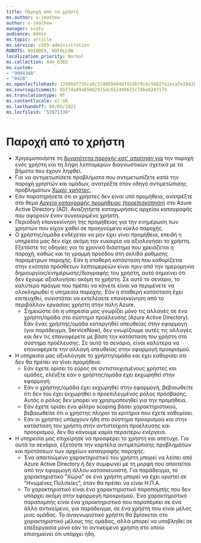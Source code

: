 ```yaml
---
title: Παροχή από το χρήστη
ms.author: v-jmathew
author: v-jmathew
manager: scotv
audience: Admin
ms.topic: article
ms.service: o365-administration
ROBOTS: NOINDEX, NOFOLLOW
localization_priority: Normal
ms.collection: Adm_O365
ms.custom:
- "9004348"
- "8428"
ms.openlocfilehash: 12490df735ca8c524058404df92db79c6c5682fe2ecafe2b42baed70fa3ab142
ms.sourcegitcommit: b5f7da89a650d2915dc652449623c78be6247175
ms.translationtype: MT
ms.contentlocale: el-GR
ms.lasthandoff: 08/05/2021
ms.locfileid: "53971339"
---
```

# <a name="user-provisioning"></a>Παροχή από το χρήστη

- Χρησιμοποιήστε τη [δυνατότητα παροχής κατ' απαίτηση για](https://docs.microsoft.com/azure/active-directory/app-provisioning/provision-on-demand) την παροχή ενός χρήστη και τη λήψη λεπτομερών διαγνωστικών σχετικά με τα βήματα που έχουν ληφθεί.
- Για να αντιμετωπίσετε προβλήματα που αντιμετωπίζετε κατά την παροχή χρηστών και ομάδων, ανατρέξτε στον οδηγό αντιμετώπισης προβλημάτων [Χωρίς χρήστες.](https://docs.microsoft.com/azure/active-directory/app-provisioning/application-provisioning-config-problem-no-users-provisioned)
- Εάν παρατηρήσετε ότι οι χρήστες δεν είναι υπό προμήθεια, ανατρέξτε στο θέμα [Αρχεία καταγραφής προμήθειας (προεπισκόπηση)](https://docs.microsoft.com/azure/active-directory/reports-monitoring/concept-provisioning-logs) στο Azure Active Directory (AD). Αναζητήστε καταχωρήσεις αρχείου καταγραφής που αφορούν έναν συγκεκριμένο χρήστη.
- Περιοδική επανεκκίνηση της προμήθειας για την ενημέρωση των χρηστών που είχαν χαθεί σε προηγούμενο κύκλο παροχής.
- Ο χρήστης/ομάδα ενδέχεται να μην έχει γίνει προμήθεια, επειδή η υπηρεσία μας δεν είχε ακόμη την ευκαιρία να αξιολογήσει το χρήστη. Εξετάστε τις οδηγίες για το χρονικό διάστημα που χρειάζεται η παροχή, καθώς και τη γραμμή προόδου στη σελίδα ρύθμισης παραμέτρων παροχής. Εάν η σταθερή κατάσταση που καθορίζεται στην ενότητα πρόσθετων λεπτομερειών είναι πριν από την ημερομηνία δημιουργίας/ενημέρωσης/διαγραφής του χρήστη, αυτό σημαίνει ότι δεν έχουμε αξιολογήσει ακόμη το χρήστη. Σε αυτό το σενάριο, το καλύτερο πράγμα που πρέπει να κάνετε είναι να περιμένετε να ολοκληρωθεί η υπηρεσία παροχής. Εάν η σταθερή κατάσταση έχει επιτευχθεί, συνιστάται να εκτελέσετε επανεκκίνηση από το περιβάλλον εργασίας χρήστη στην πύλη Azure.
  - Σημειώστε ότι η υπηρεσία μας γνωρίζει μόνο τις αλλαγές σε ένα χρήστη/ομάδα στο σύστημα προέλευσης (Azure Active Directory). Εάν ένας χρήστης/ομάδα καταργηθεί απευθείας στην εφαρμογή (για παράδειγμα, ServiceNow), δεν γνωρίζουμε αυτές τις αλλαγές και δεν τις επαναφέρετε με βάση την κατάσταση του χρήστη στο σύστημα προέλευσης. Σε αυτό το σενάριο, είναι καλύτερα να επαναφέρετε την αλλαγή απευθείας στην εφαρμογή προορισμού.
- Η υπηρεσία μας αξιολόγησε το χρήστη/ομάδα και έχει καθορίσει ότι δεν θα πρέπει να γίνει προμήθεια:
  - Εάν έχετε ορίσει το εύρος σε αντιστοιχισμένους χρήστες και ομάδες, ελέγξτε εάν ο χρήστης/ομάδα έχει εκχωρηθεί στην εφαρμογή.
  - Εάν ο χρήστης/ομάδα έχει εκχωρηθεί στην εφαρμογή, βεβαιωθείτε ότι δεν του έχει εκχωρηθεί ο προεπιλεγμένος ρόλος πρόσβασης. Αυτός ο ρόλος δεν μπορεί να χρησιμοποιηθεί για την προμήθεια.
  - Εάν έχετε ορίσει ένα φίλτρο scoping βάσει χαρακτηριστικού, βεβαιωθείτε ότι ο χρήστης πληροί τα κριτήρια που έχετε καθορίσει.
  - Εάν οι χρήστες υπάρχουν ήδη στο σύστημα προορισμού και στην κατάσταση του χρήστη στην αντιστοίχιση προέλευσης και προορισμού, δεν θα κάνουμε καμία περαιτέρω ενέργεια.
- Η υπηρεσία μας επιχείρησε να προσφέρει το χρήστη και απέτυχε. Για αυτά τα σενάρια, εξετάστε την καρτέλα αντιμετώπισης προβλημάτων και προτάσεων των αρχείων καταγραφής παροχής:
  - Ένα απαιτούμενο χαρακτηριστικό του χρήστη μπορεί να λείπει από Azure Active Directory ή δεν συμφωνεί με τη μορφή που απαιτείται από την εφαρμογή άλλου κατασκευαστή. Για παράδειγμα, το χαρακτηριστικό "Χώρα" σε ένα χρήστη μπορεί να έχει οριστεί σε "Ηνωμένες Πολιτείες", όταν θα πρέπει να είναι Η.Π.Α.
  - Το χαρακτηριστικό είναι ένα χαρακτηριστικό παραπομπής που δεν υπάρχει ακόμη στην εφαρμογή προορισμού. Ένα χαρακτηριστικό παραπομπής είναι ένα χαρακτηριστικό που παραπέμπει σε ένα άλλο αντικείμενο, για παράδειγμα, σε ένα χρήστη που είναι μέλος μιας ομάδας. Το αναγνωριστικό χρήστη θα βρίσκεται στο χαρακτηριστικό μέλους της ομάδας, αλλά μπορεί να υποβληθεί σε επεξεργασία μόνο εάν το αντικείμενο χρήστη στο οποίο επισημαίνει ότι υπάρχει ήδη.
